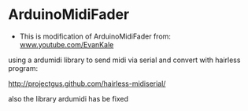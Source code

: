 # ArduinoMidiFader


* This is modification of ArduinoMidiFader from:
www.youtube.com/EvanKale

using a ardumidi library to send midi via serial and convert with hairless program:


http://projectgus.github.com/hairless-midiserial/

also the library ardumidi has be fixed 
